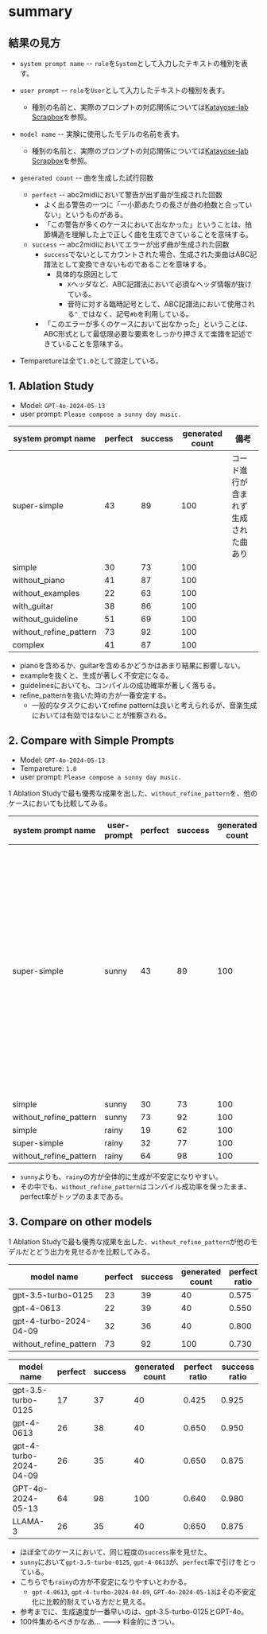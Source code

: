 # summary

## 結果の見方
- `system prompt name` -- `role`を`System`として入力したテキストの種別を表す。
- `user prompt` -- `role`を`User`として入力したテキストの種別を表す。
  - 種別の名前と、実際のプロンプトの対応関係については[Katayose-lab Scrapbox](https://scrapbox.io/katayose-lab/EC2024SI_:_プロンプトの有効性検証;_実験に使用したプロンプト)を参照。
- `model name` -- 実験に使用したモデルの名前を表す。
  - 種別の名前と、実際のプロンプトの対応関係については[Katayose-lab Scrapbox](https://scrapbox.io/katayose-lab/EC2024SI_:_プロンプトの有効性検証;_実験に使用したプロンプト)を参照。
- `generated count` -- 曲を生成した試行回数
  - `perfect` -- abc2midiにおいて警告が出ず曲が生成された回数
    - よく出る警告の一つに「一小節あたりの長さが曲の拍数と合っていない」というものがある。
    - 「この警告が多くのケースにおいて出なかった」ということは、拍節構造を理解した上で正しく曲を生成できていることを意味する。
  - `success` -- abc2midiにおいてエラーが出ず曲が生成された回数
    - `success`でないとしてカウントされた場合、生成された楽曲はABC記譜法として変換できないものであることを意味する。
      - 具体的な原因として
        - `X`ヘッダなど、ABC記譜法において必須なヘッダ情報が抜けている。
        - 音符に対する臨時記号として、ABC記譜法において使用される`^_`ではなく、記号`#b`を利用している。
    - 「このエラーが多くのケースにおいて出なかった」ということは、ABC形式として最低限必要な要素をしっかり押さえて楽譜を記述できていることを意味する。
  
- Temparetureは全て`1.0`として設定している。

## 1. Ablation Study

- Model: `GPT-4o-2024-05-13`
- user prompt: `Please compose a sunny day music.`

| system prompt name     | perfect | success | generated count | 備考 |
|------------------------|---------|---------|-----------------|-|
| super-simple           | 43      | 89      | 100             | コード進行が含まれず生成された曲あり | 
| simple                 | 30      | 73      | 100             | |
| without_piano          | 41      | 87      | 100             | |
| without_examples       | 22      | 63      | 100             | |
| with_guitar            | 38      | 86      | 100             | |
| without_guideline      | 51      | 69      | 100             | |
| without_refine_pattern | 73      | 92      | 100             | |
| complex                | 41      | 87      | 100             | |

- pianoを含めるか、guitarを含めるかどうかはあまり結果に影響しない。
- exampleを抜くと、生成が著しく不安定になる。
- guidelinesにおいても、コンパイルの成功確率が著しく落ちる。
- refine_patternを抜いた時の方が一番安定する。
  - 一般的なタスクにおいてrefine patternは良いと考えられるが、音楽生成においては有効ではないことが推察される。

## 2. Compare with Simple Prompts

- Model: `GPT-4o-2024-05-13`
- Tempareture: `1.0`
- user prompt: `Please compose a sunny day music.`

1 Ablation Studyで最も優秀な成果を出した、`without_refine_pattern`を、他のケースにおいても比較してみる。

| system prompt name | user-prompt | perfect | success | generated count | 備考 |
|----------|-------------|--------|---------|-----------------|---|
| super-simple              | sunny | 43 | 89 | 100 | コード進行が含まれずに生成されている曲あり |
| simple                    | sunny | 30 | 73 | 100 | | 
| without_refine_pattern    | sunny | 73 | 92 | 100 | |
| simple                    | rainy | 19 | 62 | 100 |  |
| super-simple              | rainy | 32 | 77 | 100 |  |
| without_refine_pattern    | rainy | 64 | 98 | 100 |  |

- `sunny`よりも、`rainy`の方が全体的に生成が不安定になりやすい。
- その中でも、`without_refine_pattern`はコンパイル成功率を保ったまま、perfect率がトップのままである。

## 3. Compare on other models

1 Ablation Studyで最も優秀な成果を出した、`without_refine_pattern`が他のモデルだとどう出力を見せるかを比較してみる。

| model name             | perfect | success | generated count | perfect ratio | success ratio |
|------------------------|---------|---------|-----------------|---------------|---------------|
| gpt-3.5-turbo-0125     | 23      | 39      | 40              | 0.575         | 0.975         |
| gpt-4-0613             | 22      | 39      | 40              | 0.550         | 0.975         |
| gpt-4-turbo-2024-04-09 | 32      | 36      | 40              | 0.800     | 0.900         |
| without_refine_pattern | 73      | 92      | 100             | 0.730         | 0.920         |

| model name             | perfect | success | generated count | perfect ratio | success ratio |
|------------------------|---------|---------|-----------------|---------------|---------------|
| gpt-3.5-turbo-0125     | 17      | 37      | 40              | 0.425         | 0.925         |
| gpt-4-0613             | 26      | 38      | 40              | 0.650         | 0.950         |
| gpt-4-turbo-2024-04-09 | 26      | 35      | 40              | 0.650         | 0.875         |
| GPT-4o-2024-05-13      | 64      | 98      | 100             | 0.640         | 0.980         |
| LLAMA-3      | 26         | 35      | 40              | 0.650         | 0.875         |


- ほぼ全てのケースにおいて、同じ程度の`success`率を見せた。
- `sunny`において`gpt-3.5-turbo-0125`, `gpt-4-0613`が、`perfect`率で引けをとっている。
- こちらでも`rainy`の方が不安定になりやすいとわかる。
  - `gpt-4-0613`, `gpt-4-turbo-2024-04-09`, `GPT-4o-2024-05-13`はその不安定化に比較的耐えている方だと見える。
- 参考までに、生成速度が一番早いのは、gpt-3.5-turbo-0125とGPT-4o。
- 100件集めるべきかなあ... ---> 料金的にきつい。